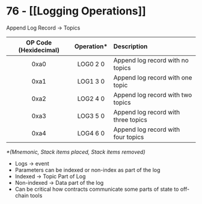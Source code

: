 # 76 - [[Logging Operations]]


Append Log Record -> Topics

| OP Code (Hexidecimal) | Operation* | Description | 
|:-:|:-:|:-|
|0xa0|LOG0 2 0|Append log record with no topics|
|0xa1|LOG1 3 0|Append log record with one topic|
|0xa2|LOG2 4 0|Append log record with two topics|
|0xa3|LOG3 5 0|Append log record with three topics|
|0xa4|LOG4 6 0|Append log record with four topics|

*\*(Mnemonic, Stack items placed, Stack items removed)*
- Logs -> event
- Parameters can be indexed or non-index as part of the log
- Indexed -> Topic Part of Log
- Non-indexed -> Data part of the log
- Can be critical how contracts communicate some parts of state to off-chain tools 

